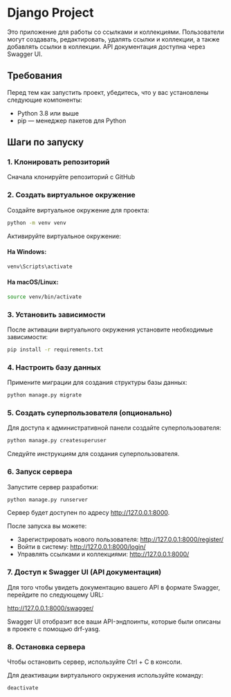 # Django Project

Это приложение для работы со ссылками и коллекциями. Пользователи могут создавать, редактировать, удалять ссылки и коллекции, а также добавлять ссылки в коллекции. API документация доступна через Swagger UI.

## Требования

Перед тем как запустить проект, убедитесь, что у вас установлены следующие компоненты:

- Python 3.8 или выше
- pip — менеджер пакетов для Python

## Шаги по запуску

### 1. Клонировать репозиторий

Сначала клонируйте репозиторий с GitHub

### 2. Создать виртуальное окружение

Создайте виртуальное окружение для проекта:

```bash
python -m venv venv
```

Активируйте виртуальное окружение:

#### На Windows:
```bash
venv\Scripts\activate
```

#### На macOS/Linux:
```bash
source venv/bin/activate
```

### 3. Установить зависимости

После активации виртуального окружения установите необходимые зависимости:

```bash
pip install -r requirements.txt
```

### 4. Настроить базу данных

Примените миграции для создания структуры базы данных:

```bash
python manage.py migrate
```

### 5. Создать суперпользователя (опционально)

Для доступа к административной панели создайте суперпользователя:

```bash
python manage.py createsuperuser
```

Следуйте инструкциям для создания суперпользователя.

### 6. Запуск сервера

Запустите сервер разработки:

```bash
python manage.py runserver
```

Сервер будет доступен по адресу http://127.0.0.1:8000.

После запуска вы можете:
- Зарегистрировать нового пользователя: http://127.0.0.1:8000/register/
- Войти в систему: http://127.0.0.1:8000/login/
- Управлять ссылками и коллекциями: http://127.0.0.1:8000/

### 7. Доступ к Swagger UI (API документация)

Для того чтобы увидеть документацию вашего API в формате Swagger, перейдите по следующему URL:

http://127.0.0.1:8000/swagger/

Swagger UI отобразит все ваши API-эндпоинты, которые были описаны в проекте с помощью drf-yasg.

### 8. Остановка сервера

Чтобы остановить сервер, используйте Ctrl + C в консоли.

Для деактивации виртуального окружения используйте команду:

```bash
deactivate
